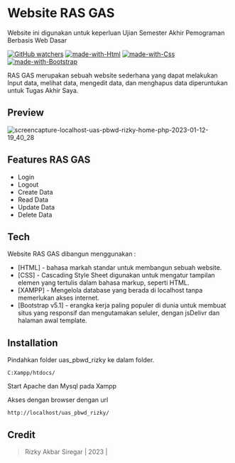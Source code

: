# Website RAS GAS

Website ini digunakan untuk keperluan Ujian Semester Akhir Pemograman Berbasis Web Dasar

[![GitHub watchers](https://badgen.net/github/watchers/KYKY62/uas_pbwd/)](https://github.com/KYKY62/uas_pbwd/watchers/) [![made-with-Html](https://img.shields.io/badge/Made%20with-Html-1f425f.svg)]() [![made-with-Css](https://img.shields.io/badge/Made%20with-Css-1f425f.svg)]() [![made-with-Bootstrap](https://img.shields.io/badge/Made%20with-Bootstrap-1f425f.svg)](https://getbootstrap.com/docs/5.1/getting-started/introduction/)

RAS GAS merupakan sebuah website sederhana yang dapat melakukan Input data, melihat data, mengedit data, dan menghapus data diperuntukan untuk Tugas Akhir Saya.

## Preview

![screencapture-localhost-uas-pbwd-rizky-home-php-2023-01-12-19_40_28](https://user-images.githubusercontent.com/77371920/212077139-634cfa71-583f-4974-a31b-aec0f68f9bf0.png)

## Features RAS GAS

- Login
- Logout
- Create Data
- Read Data
- Update Data
- Delete Data

## Tech

Website RAS GAS dibangun menggunakan :

- [HTML] - bahasa markah standar untuk membangun sebuah website.
- [CSS] - Cascading Style Sheet digunakan untuk mengatur tampilan elemen yang tertulis dalam bahasa markup, seperti HTML.
- [XAMPP] - Mengelola database yang berada di localhost tanpa memerlukan akses internet.
- [Bootstrap v5.1] - erangka kerja paling populer di dunia untuk membuat situs yang responsif dan mengutamakan seluler, dengan jsDelivr dan halaman awal template.

## Installation

Pindahkan folder uas_pbwd_rizky ke dalam folder.

```
C:Xampp/htdocs/
```

Start Apache dan Mysql pada Xampp

Akses dengan browser dengan url

```
http://localhost/uas_pbwd_rizky/
```

## Credit

> Rizky Akbar Siregar | 2023 |
